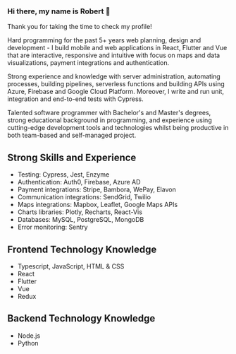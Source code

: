 ### Hi there, my name is Robert 👋

Thank you for taking the time to check my profile!

Hard programming for the past 5+ years web planning, design and development - I build mobile and web applications in React, Flutter and Vue that are interactive, responsive and intuitive with focus on maps and data visualizations, payment integrations and authentication.

Strong experience and knowledge with server administration, automating processes, building pipelines, serverless functions and building APIs using Azure, Firebase and Google Cloud Platform. Moreover, I write and run unit, integration and end-to-end tests with Cypress.

Talented software programmer with Bachelor's and Master's degrees, strong educational background in programming, and experience using cutting-edge development tools and technologies whilst being productive in both team-based and self-managed project.

## Strong Skills and Experience
- Testing: Cypress, Jest, Enzyme
- Authentication: Auth0, Firebase, Azure AD
- Payment integrations: Stripe, Bambora, WePay, Elavon
- Communication integrations: SendGrid, Twilio
- Maps integrations: Mapbox, Leaflet, Google Maps APIs
- Charts libraries: Plotly, Recharts, React-Vis
- Databases: MySQL, PostgreSQL, MongoDB
- Error monitoring: Sentry

## Frontend Technology Knowledge
- Typescript, JavaScript, HTML & CSS
- React
- Flutter
- Vue
- Redux

## Backend Technology Knowledge
- Node.js
- Python

<!--
**Robert-OP/robert-op** is a ✨ _special_ ✨ repository because its `README.md` (this file) appears on your GitHub profile.

Here are some ideas to get you started:

- 🔭 I’m currently working on ...
- 🌱 I’m currently learning ...
- 👯 I’m looking to collaborate on ...
- 🤔 I’m looking for help with ...
- 💬 Ask me about ...
- 📫 How to reach me: ...
- 😄 Pronouns: ...
- ⚡ Fun fact: ...
-->
